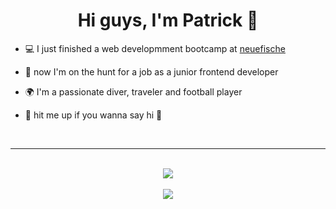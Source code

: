 <h1 align="center">Hi guys, I'm Patrick 👋</h1>

- 💻 I just finished a web developmment bootcamp at <a href="https://www.neuefische.de/"> neuefische </a>

- 🎯 now I'm on the hunt for a job as a junior frontend developer

- 🌍 I'm a passionate diver, traveler and football player

- 👋 hit me up if you wanna say hi 🙂
<br>

---

<br>

<div align="center">
<img class="img" src="https://github-readme-stats.vercel.app/api?username=FlyingMoe91&theme=blue-green&show_icons=true)" /></div>
<br>
<div align="center">
<img class="img" src="https://github-readme-stats.vercel.app/api/top-langs/?username=FlyingMoe91&theme=blue-green&layout=compact)" />
</div>
<!--
**FlyingMoe91/FlyingMoe91** is a ✨ _special_ ✨ repository because its `README.md` (this file) appears on your GitHub profile.

Here are some ideas to get you started:

- 🔭 I’m currently working on ...
- 🌱 I’m currently learning ...
- 👯 I’m looking to collaborate on ...
- 🤔 I’m looking for help with ...
- 💬 Ask me about ...
- 📫 How to reach me: ...
- 😄 Pronouns: ...
- ⚡ Fun fact: ...
-->
